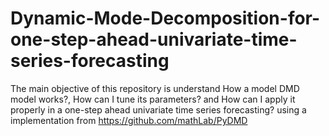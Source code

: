 # Dynamic-Mode-Decomposition-for-one-step-ahead-univariate-time-series-forecasting
The main objective of this repository is understand How a model DMD model works?, How can I tune its parameters? and How can I apply it properly in a one-step ahead univariate time series forecasting? using a implementation from https://github.com/mathLab/PyDMD

